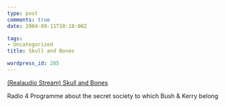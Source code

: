 ```yaml
---
type: post
comments: true
date: 2004-09-11T10:18:00Z

tags:
- Uncategorized
title: Skull and Bones

wordpress_id: 285
---
```


[(Realaudio Stream) Skull and Bones](http://www.bbc.co.uk/radio4/factual/rams/thu2002.ram)  

Radio 4 Programme about the secret society to which Bush & Kerry belong

